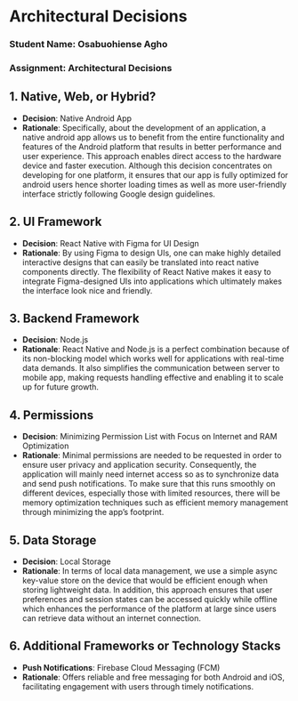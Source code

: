 
# Architectural Decisions

### Student Name: Osabuohiense Agho
### Assignment: Architectural Decisions

## 1. Native, Web, or Hybrid?
- **Decision**: Native Android App
- **Rationale**: Specifically, about the development of an application, a native android app allows us to benefit from the entire functionality and features of the Android platform that results in better performance and user experience. This approach enables direct access to the hardware device and faster execution. Although this decision concentrates on developing for one platform, it ensures that our app is fully optimized for android users hence shorter loading times as well as more user-friendly interface strictly following Google design guidelines.

## 2. UI Framework
- **Decision**: React Native with Figma for UI Design
- **Rationale**: By using Figma to design UIs, one can make highly detailed interactive designs that can easily be translated into react native components directly. The flexibility of React Native makes it easy to integrate Figma-designed UIs into applications which ultimately makes the interface look nice and friendly.

## 3. Backend Framework
- **Decision**: Node.js
- **Rationale**: React Native and Node.js is a perfect combination because of its non-blocking model which works well for applications with real-time data demands. It also simplifies the communication between server to mobile app, making requests handling effective and enabling it to scale up for future growth.

## 4. Permissions
- **Decision**: Minimizing Permission List with Focus on Internet and RAM Optimization
- **Rationale**: Minimal permissions are needed to be requested in order to ensure user privacy and application security. Consequently, the application will mainly need internet access so as to synchronize data and send push notifications. To make sure that this runs smoothly on different devices, especially those with limited resources, there will be memory optimization techniques such as efficient memory management through minimizing the app’s footprint.

## 5. Data Storage
- **Decision**: Local Storage
- **Rationale**: In terms of local data management, we use a simple async key-value store on the device that would be efficient enough when storing lightweight data. In addition, this approach ensures that user preferences and session states can be accessed quickly while offline which enhances the performance of the platform at large since users can retrieve data without an internet connection.

## 6. Additional Frameworks or Technology Stacks
- **Push Notifications**: Firebase Cloud Messaging (FCM)
- **Rationale**: Offers reliable and free messaging for both Android and iOS, facilitating engagement with users through timely notifications.
